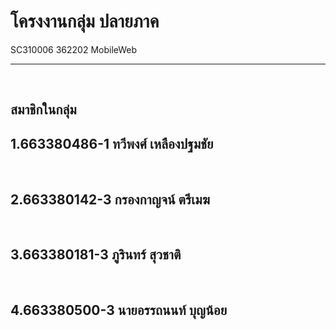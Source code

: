 <h1>โครงงานกลุ่ม ปลายภาค </h1>
<p>SC310006 362202 MobileWeb</p>
<hr>

<br>
<h2>สมาชิกในกลุ่ม</h2<br>
<h2>1.663380486-1 ทวีพงศ์      เหลืองปฐมชัย</h2><br>
<h2>2.663380142-3 กรองกาญจน์  ตรีเมฆ</h2><br>
<h2>3.663380181-3 ภูรินทร์      สุวชาติ</h2><br>
<h2>4.663380500-3 นายอรรถนนท์ บุญน้อย</h2><br>
